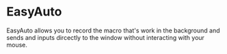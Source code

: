 # EasyAuto
EasyAuto allows you to record the macro that's work in the background and sends and inputs dircectly to the window without interacting with your mouse.
